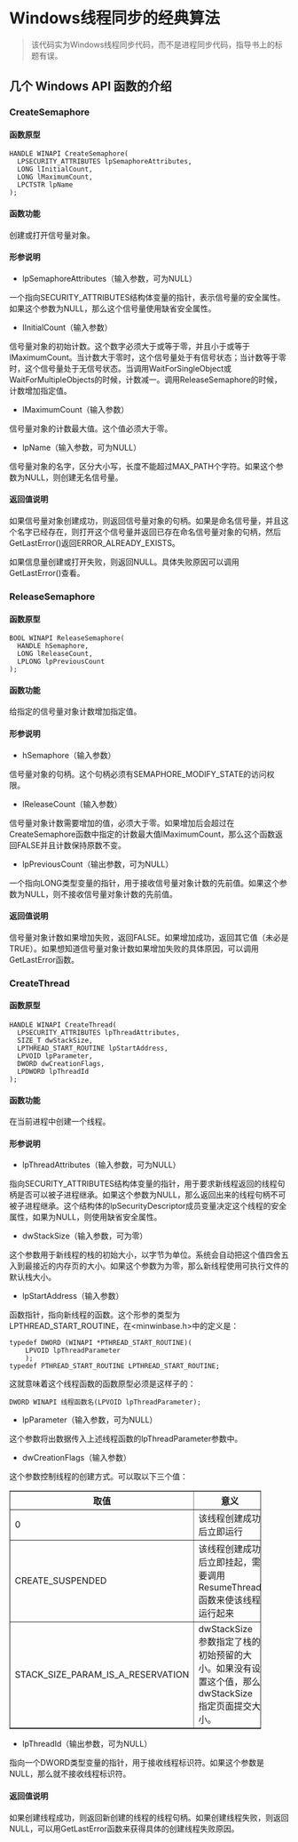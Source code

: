 # Windows线程同步的经典算法 #

> 该代码实为Windows线程同步代码，而不是进程同步代码，指导书上的标题有误。

## 几个 Windows API 函数的介绍 ##

### CreateSemaphore ###

#### 函数原型 ####

    HANDLE WINAPI CreateSemaphore(
      LPSECURITY_ATTRIBUTES lpSemaphoreAttributes,
      LONG lInitialCount,
      LONG lMaximumCount,
      LPCTSTR lpName
    );

#### 函数功能 ####

创建或打开信号量对象。

#### 形参说明 ####

- lpSemaphoreAttributes（输入参数，可为NULL）

一个指向SECURITY_ATTRIBUTES结构体变量的指针，表示信号量的安全属性。如果这个参数为NULL，那么这个信号量使用缺省安全属性。

- lInitialCount（输入参数）

信号量对象的初始计数。这个数字必须大于或等于零，并且小于或等于lMaximumCount。当计数大于零时，这个信号量处于有信号状态；当计数等于零时，这个信号量处于无信号状态。当调用WaitForSingleObject或WaitForMultipleObjects的时候，计数减一。调用ReleaseSemaphore的时候，计数增加指定值。

- lMaximumCount（输入参数）

信号量对象的计数最大值。这个值必须大于零。

- lpName（输入参数，可为NULL）

信号量对象的名字，区分大小写，长度不能超过MAX_PATH个字符。如果这个参数为NULL，则创建无名信号量。

#### 返回值说明 ####

如果信号量对象创建成功，则返回信号量对象的句柄。如果是命名信号量，并且这个名字已经存在，则打开这个信号量并返回已存在命名信号量对象的句柄，然后GetLastError()返回ERROR_ALREADY_EXISTS。

如果信息量创建或打开失败，则返回NULL。具体失败原因可以调用GetLastError()查看。

### ReleaseSemaphore ###

#### 函数原型 ####

    BOOL WINAPI ReleaseSemaphore(
      HANDLE hSemaphore,
      LONG lReleaseCount,
      LPLONG lpPreviousCount
    );


#### 函数功能 ####

给指定的信号量对象计数增加指定值。

#### 形参说明 ####

- hSemaphore（输入参数）

信号量对象的句柄。这个句柄必须有SEMAPHORE_MODIFY_STATE的访问权限。

- lReleaseCount（输入参数）

信号量对象计数需要增加的值，必须大于零。如果增加后会超过在CreateSemaphore函数中指定的计数最大值lMaximumCount，那么这个函数返回FALSE并且计数保持原数不变。

- lpPreviousCount（输出参数，可为NULL）

一个指向LONG类型变量的指针，用于接收信号量对象计数的先前值。如果这个参数为NULL，则不接收信号量对象计数的先前值。

#### 返回值说明 ####

信号量对象计数如果增加失败，返回FALSE。如果增加成功，返回其它值（未必是TRUE）。如果想知道信号量对象计数如果增加失败的具体原因，可以调用GetLastError函数。

### CreateThread ###

#### 函数原型 ####

    HANDLE WINAPI CreateThread(
      LPSECURITY_ATTRIBUTES lpThreadAttributes,
      SIZE_T dwStackSize,
      LPTHREAD_START_ROUTINE lpStartAddress,
      LPVOID lpParameter,
      DWORD dwCreationFlags,
      LPDWORD lpThreadId
    );

#### 函数功能 ####

在当前进程中创建一个线程。

#### 形参说明 ####

- lpThreadAttributes（输入参数，可为NULL）

指向SECURITY_ATTRIBUTES结构体变量的指针，用于要求新线程返回的线程句柄是否可以被子进程继承。如果这个参数为NULL，那么返回出来的线程句柄不可被子进程继承。这个结构体的lpSecurityDescriptor成员变量决定这个线程的安全属性，如果为NULL，则使用缺省安全属性。

- dwStackSize（输入参数，可为零）

这个参数用于新线程的栈的初始大小，以字节为单位。系统会自动把这个值四舍五入到最接近的内存页的大小。如果这个参数为为零，那么新线程使用可执行文件的默认栈大小。

- lpStartAddress（输入参数）

函数指针，指向新线程的函数。这个形参的类型为LPTHREAD_START_ROUTINE，在<minwinbase.h>中的定义是：

    typedef DWORD (WINAPI *PTHREAD_START_ROUTINE)(
        LPVOID lpThreadParameter
        );
    typedef PTHREAD_START_ROUTINE LPTHREAD_START_ROUTINE;

这就意味着这个线程函数的函数原型必须是这样子的：

    DWORD WINAPI 线程函数名(LPVOID lpThreadParameter);


- lpParameter（输入参数，可为NULL）

这个参数将出数据传入上述线程函数的lpThreadParameter参数中。

- dwCreationFlags（输入参数）

这个参数控制线程的创建方式。可以取以下三个值：

<table align="center" border="1" cellspacing="0" style="width:90%;">
<tr><th>取值</th><th>意义</th></tr>
<tr><td>0</td><td>该线程创建成功后立即运行</td></tr>
<tr><td>CREATE_SUSPENDED</td><td>该线程创建成功后立即挂起，需要调用ResumeThread函数来使该线程运行起来</td></tr>
<tr><td>STACK_SIZE_PARAM_IS_A_RESERVATION</td><td>dwStackSize参数指定了栈的初始预留的大小。如果没有设置这个值，那么dwStackSize指定页面提交大小。</td></tr>
</table>

- lpThreadId（输出参数，可为NULL）

指向一个DWORD类型变量的指针，用于接收线程标识符。如果这个参数是NULL，那么就不接收线程标识符。

#### 返回值说明 ####

如果创建线程成功，则返回新创建的线程的线程句柄。如果创建线程失败，则返回NULL，可以用GetLastError函数来获得具体的创建线程失败原因。
